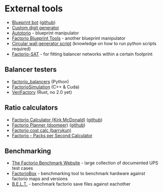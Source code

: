 # External tools

*   [Blueprint bot](https://top.gg/bot/310607046020169729)
    ([github](https://github.com/demodude4u/Factorio-FBSR))
*   [Custom digit generator](https://tij.men/factorio/blueprint-tools/custom-digits/)
*   [Autotorio](https://autotorio.com/) - blueprint manipulator
*   [Factorio Blueprint Tools](https://christoph-frick.github.io/factorio-blueprint-tools/) - another blueprint manipulator
*   [Circular wall generator script](https://gist.github.com/StoneLabs/9f50215475f30440de5c15ebcc1900d9) (knowledge on how to run python scripts required)
*   [Factorio-SAT](https://github.com/R-O-C-K-E-T/Factorio-SAT) - for fitting balancer networks within a certain footprint

## Balancer testers

*   [factorio_balancers](https://github.com/tzwaan/factorio_balancers) (Python)
*   [FactorioSimulation](https://github.com/d4rkc0d3r/FactorioSimulation/releases) (C++ & Cuda)
*   [VeriFactory](https://github.com/alegnani/verifactory) (Rust, no 2.0 yet)

## Ratio calculators

*   [Factorio Calculator (Kirk McDonald)](https://kirkmcdonald.github.io/)
    ([github](https://github.com/KirkMcDonald/kirkmcdonald.github.io))
*   [Factorio Planner (doomeer)](https://doomeer.com/factorio/)
    ([github](https://github.com/doomeer/factorio))
*   [Factorio cost calc (barrykun)](http://barrykun.com/factorio/calc/)
*   [Factorio - Packs per Second Calculator](https://codepen.io/Tickthokk/full/NBbKPZ/)

## Benchmarking

*   [The Factorio Benchmark Website](https://mulark.github.io/) - large collection of documented UPS test cases
*   [FactorioBox](https://factoriobox.1au.us/) - benchmarking tool to benchmark hardware against factorio maps and versions
*   [B.E.L.T.](https://github.com/florishafkenscheid/belt/) - benchmark factorio save files against eachother
